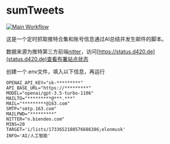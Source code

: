 # sumTweets

[![Main Workflow](https://github.com/etrobot/sumTweets/actions/workflows/main.yml/badge.svg)](https://github.com/etrobot/sumTweets/actions/workflows/main.yml)

这是一个定时抓取推特合集和账号信息通过AI总结并发生邮件的脚本。

数据来源为推特第三方前端[nitter](https://github.com/zedeus/nitter)，访问[https://status.d420.de](status.d420.de)查看布署站点状态

创建一个.env文件，填入以下信息，再运行
```
OPENAI_API_KEY="sk-*********"
API_BASE_URL="https://*********"
MODEL="openai/gpt-3.5-turbo-1106"
MAILTO="*********@***.***"
MAIL="*********@163.com"
SMTP="smtp.163.com"
MAILPWD="*********"
NITTER="n.biendeo.com"
MINS=20
TARGET='i/lists/1733652180576686386;elonmusk'
INFO='AI/人工智能'
```